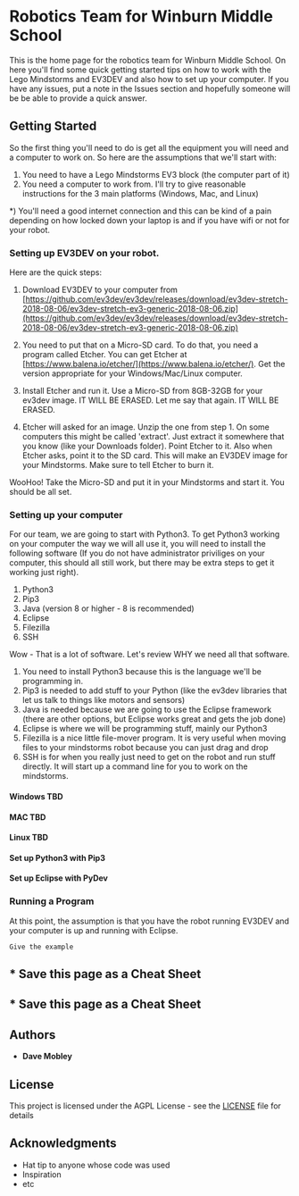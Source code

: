 # Robotics Team for Winburn Middle School

This is the home page for the robotics team for Winburn Middle School.  On here you'll find some quick getting started tips on how to work with the Lego Mindstorms and EV3DEV and also how to set up your computer.  If you have any issues, put a note in the Issues section and hopefully someone will be be able to provide a quick answer.

## Getting Started

So the first thing you'll need to do is get all the equipment you will need and a computer to work on.  So here are the assumptions that we'll start with:

1)  You need to have a Lego Mindstorms EV3 block (the computer part of it)
2)  You need a computer to work from.  I'll try to give reasonable instructions for the 3 main platforms (Windows, Mac, and Linux)

*) You'll need a good internet connection and this can be kind of a pain depending on how locked down your laptop is and if you have wifi or not for your robot.

### Setting up EV3DEV on your robot.

Here are the quick steps:

1)  Download EV3DEV to your computer from [https://github.com/ev3dev/ev3dev/releases/download/ev3dev-stretch-2018-08-06/ev3dev-stretch-ev3-generic-2018-08-06.zip](https://github.com/ev3dev/ev3dev/releases/download/ev3dev-stretch-2018-08-06/ev3dev-stretch-ev3-generic-2018-08-06.zip)

2)  You need to put that on a Micro-SD card.  To do that, you need a program called Etcher.  You can get Etcher at [https://www.balena.io/etcher/](https://www.balena.io/etcher/).  Get the version appropriate for your Windows/Mac/Linux computer.

3)  Install Etcher and run it.  Use a Micro-SD from 8GB-32GB for your ev3dev image.  IT WILL BE ERASED.  Let me say that again.  IT WILL BE ERASED.

4)  Etcher will asked for an image.  Unzip the one from step 1.  On some computers this might be called 'extract'.  Just extract it somewhere that you know (like your Downloads folder).  Point Etcher to it.  Also when Etcher asks, point it to the SD card.  This will make an EV3DEV image for your Mindstorms.  Make sure to tell Etcher to burn it.


WooHoo!  Take the Micro-SD and put it in your Mindstorms and start it.  You should be all set.

### Setting up your computer

For our team, we are going to start with Python3.  To get Python3 working on your computer the way we will all use it, you will need to install the following software (If you do not have administrator priviliges on your computer, this should all still work, but there may be extra steps to get it working just right).

1) Python3
2) Pip3
3) Java (version 8 or higher - 8 is recommended)
4) Eclipse
5) Filezilla
6) SSH

Wow - That is a lot of software.  Let's review WHY we need all that software.

1)  You need to install Python3 because this is the language we'll be programming in.
2)  Pip3 is needed to add stuff to your Python (like the ev3dev libraries that let us talk to things like motors and sensors)
3)  Java is needed because we are going to use the Eclipse framework  (there are other options, but Eclipse works great and gets the job done)
4)  Eclipse is where we will be programming stuff, mainly our Python3
5)  Filezilla is a nice little file-mover program.  It is very useful when moving files to your mindstorms robot because you can just drag and drop
6)  SSH is for when you really just need to get on the robot and run stuff directly.  It will start up a command line for you to work on the mindstorms.

#### Windows TBD

#### MAC TBD

#### Linux TBD


#### Set up Python3 with Pip3

#### Set up Eclipse with PyDev


### Running a Program

At this point, the assumption is that you have the robot running EV3DEV and your computer is up and running with Eclipse.

```
Give the example
```

## * Save this page as a Cheat Sheet
## * Save this page as a Cheat Sheet


## Authors

* **Dave Mobley**

## License

This project is licensed under the AGPL License - see the [LICENSE](LICENSE) file for details

## Acknowledgments

* Hat tip to anyone whose code was used
* Inspiration
* etc
